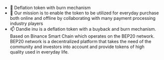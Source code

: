 - 👋 Deflation token with burn mechanism
- 👀 Our mission is to enable the token to be utilized for everyday purchase both online and offline by collaborating with many payment processing industry players
- 📫 Dandie inu is a deflation token with a buyback and burn mechanism. Based on Binance Smart Chain which operates on the BEP20 network. BEP20 network is a decentralized platform that takes the need of the community and investors into account and provide tokens of high quality used in everyday life.
